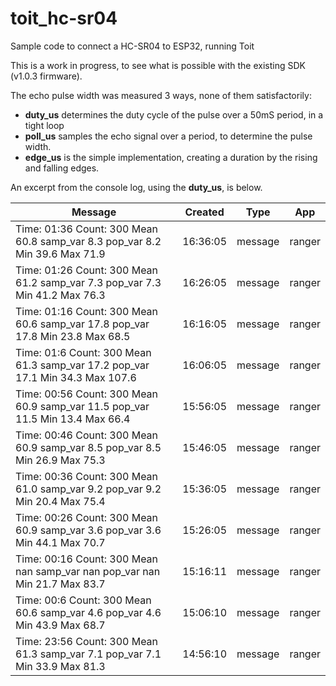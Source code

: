 # toit_hc-sr04
Sample code to connect a HC-SR04 to ESP32, running Toit

This is a work in progress, to see what is possible with the existing SDK (v1.0.3 firmware).

The echo pulse width was measured 3 ways, none of them satisfactorily:  
- <b>duty_us</b> determines the duty cycle of the pulse over a 50mS period, in a tight loop
- <b>poll_us</b> samples the echo signal over a period, to determine the pulse width.
- <b>edge_us</b> is the simple implementation, creating a duration by the rising and falling edges.

An excerpt from the console log, using the <b>duty_us</b>, is below.

| Message                                                                       | Created    | Type | App |
|-------------------------------------------------------------------------------|------------|------|-----|
|Time: 01:36 Count: 300 Mean 60.8 samp_var 8.3 pop_var 8.2 Min 39.6 Max 71.9|16:36:05|message|ranger|
|Time: 01:26 Count: 300 Mean 61.2 samp_var 7.3 pop_var 7.3 Min 41.2 Max 76.3|16:26:05|message|ranger|
|Time: 01:16 Count: 300 Mean 60.6 samp_var 17.8 pop_var 17.8 Min 23.8 Max 68.5|16:16:05|message|ranger|
|Time: 01:6 Count: 300 Mean 61.3 samp_var 17.2 pop_var 17.1 Min 34.3 Max 107.6|16:06:05|message|ranger|
|Time: 00:56 Count: 300 Mean 60.9 samp_var 11.5 pop_var 11.5 Min 13.4 Max 66.4|15:56:05|message|ranger|
|Time: 00:46 Count: 300 Mean 60.9 samp_var 8.5 pop_var 8.5 Min 26.9 Max 75.3|15:46:05|message|ranger|
|Time: 00:36 Count: 300 Mean 61.0 samp_var 9.2 pop_var 9.2 Min 20.4 Max 75.4|15:36:05|message|ranger|
|Time: 00:26 Count: 300 Mean 60.9 samp_var 3.6 pop_var 3.6 Min 44.1 Max 70.7|15:26:05|message|ranger|
|Time: 00:16 Count: 300 Mean nan samp_var nan pop_var nan Min 21.7 Max 83.7|15:16:11|message|ranger|
|Time: 00:6 Count: 300 Mean 60.6 samp_var 4.6 pop_var 4.6 Min 43.9 Max 68.7|15:06:10|message|ranger|
|Time: 23:56 Count: 300 Mean 61.3 samp_var 7.1 pop_var 7.1 Min 33.9 Max 81.3|14:56:10|message|ranger|